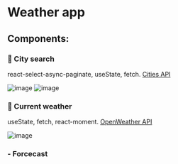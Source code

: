 # Weather app

## Components: 

  ### :fallen_leaf: City search

  react-select-async-paginate, useState, fetch. [Cities API](https://rapidapi.com/wirefreethought/api/geodb-cities/)
  
  ![image](https://user-images.githubusercontent.com/94675218/187029262-31379945-1e3f-48c7-8110-0d316ab1bc49.png)
  ![image](https://user-images.githubusercontent.com/94675218/187029362-5ab95fa5-a2a4-418b-95ed-0ff284ca40ed.png)
  


  ### :fallen_leaf: Current weather

useState, fetch, react-moment. [OpenWeather API](https://openweathermap.org/current)

![image](https://user-images.githubusercontent.com/94675218/187207753-892870eb-b184-441b-a30f-72dcf6ca2338.png)




### - Forcecast
